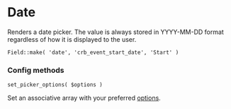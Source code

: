 # Date

Renders a date picker. The value is always stored in YYYY-MM-DD format regardless of how it is displayed to the user.

`Field::make( 'date', 'crb_event_start_date', 'Start' )`

### Config methods

`set_picker_options( $options )`

Set an associative array with your preferred [options](https://chmln.github.io/flatpickr/options/).
